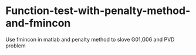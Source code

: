 # Function-test-with-penalty-method-and-fmincon
Use fmincon in matlab and penalty method to slove G01,G06 and PVD problem
